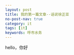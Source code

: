 ```yaml
---
layout: post
title: 我的第一篇文章--话说徐正亚
no-post-nav: true
category: it
tags: [it]
keywords: 呼市水务
---
```


hello，你好
